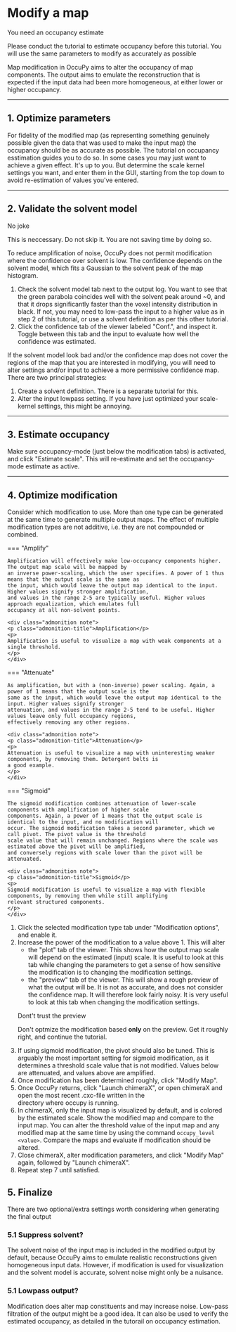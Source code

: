 # Modify a map 

<div class="admonition attention">
<p class="admonition-title">You need an occupancy estimate</p>
<p>
Please conduct the tutorial to estimate occupancy before this tutorial.
You will use the same parameters to modify as accurately as possible
</p>
</div>

Map modification in OccuPy aims to alter the occupancy of map components. The output aims to emulate the 
reconstruction that is expected if the input data had been more homogeneous, at either lower or higher occupancy.  

---

## 1. Optimize parameters

For fidelity of the modified map (as representing something genuinely possible given the data that was used to make 
the input map) the occupancy should be as accurate as possible. The tutorial on occupancy esstimation guides you to 
do so. In some cases you may just want to achieve a given effect. It's up to you. But determine the scale kernel 
settings you want, and enter them in the GUI, starting from the top down to avoid re-estimation of values you've 
entered. 

---

## 2. Validate the solvent model
<div class="admonition danger">
<p class="admonition-title">No joke</p>
<p>
This is neccessary. Do not skip it. You are not saving time by doing so.
</p>
</div>
To reduce amplification of noise, OccuPy does not permit modification where the confidence over solvent is low. The 
confidence depends on the solvent model, which fits a Gaussian to the solvent peak of the map histogram. 

1. Check the solvent model tab next to the output log. You want to see that the green parabola coincides well with 
   the solvent peak around ~0, and that it drops significantly faster than the voxel intensity distribution in black.
   If not, you may need to low-pass the input to a higher value as in step 2 of this tutorial, or use a solvent 
   definition as per this other tutorial. 
2. Click the confidence tab of the viewer labeled "Conf.", and inspect it. Toggle between this tab and the input to 
   evaluate how well the confidence was estimated.

If the solvent model look bad and/or the confidence map does not cover the regions of the map that you are 
interested in modifying, you will need to alter settings and/or input to achieve a more permissive confidence map. 
There are two principal strategies: 

1. Create a solvent definition. There is a separate tutorial for this. 
2. Alter the input lowpass setting. If you have just optimized your scale-kernel settings, this might be annoying.

---

## 3. Estimate occupancy
Make sure occupancy-mode (just below the modification tabs) is activated, and click "Estimate scale". This will 
re-estimate and set the occupancy-mode estimate as active.

---

## 4. Optimize modification
Consider which modification to use. More than one type can be generated at the same time to generate multiple output 
maps. The effect of multiple modification types are not additive, i.e. they are not compounded or combined.

=== "Amplify"

    Amplification will effectively make low-occupancy components higher. The output map scale will be mapped by 
    an inverse power-scaling, which the user specifies. A power of 1 thus means that the output scale is the same as 
    the input, which would leave the output map identical to the input. Higher values signify stronger amplification, 
    and values in the range 2-5 are typically useful. Higher values approach equalization, which emulates full 
    occupancy at all non-solvent points.
   
    <div class="admonition note">
    <p class="admonition-title">Amplification</p>
    <p>
    Amplification is useful to visualize a map with weak components at a single threshold. 
    </p>
    </div>

=== "Attenuate"

    As amplification, but with a (non-inverse) power scaling. Again, a power of 1 means that the output scale is the 
    same as the input, which would leave the output map identical to the input. Higher values signify stronger 
    attenuation, and values in the range 2-5 tend to be useful. Higher values leave only full occupancy regions, 
    effectively removing any other regions.
   
    <div class="admonition note">
    <p class="admonition-title">Attenuation</p>
    <p>
    Attenuation is useful to visualize a map with uninteresting weaker components, by removing them. Detergent belts is 
    a good example.
    </p>
    </div>

=== "Sigmoid"

    The sigmoid modification combines attenuation of lower-scale components with amplification of higher scale 
    components. Again, a power of 1 means that the output scale is identical to the input, and no modification will 
    occur. The sigmoid modification takes a second parameter, which we call pivot. The pivot value is the threshold 
    scale value that will remain unchanged. Regions where the scale was estimated above the pivot will be amplified, 
    and conversely regions with scale lower than the pivot will be attenuated. 
   
    <div class="admonition note">
    <p class="admonition-title">Sigmoid</p>
    <p>
    Sigmoid modification is useful to visualize a map with flexible components, by removing them while still amplifying 
    relevant structured components. 
    </p>
    </div>

1. Click the selected modification type tab under "Modification options", and enable it. 
2. Increase the power of the modification to a value above 1. This will alter 
    - the "plot" tab of the viewer. This shows how the output map scale will depend on the estimated (input) scale. 
      It is useful to look at this tab while changing the parameters to get a sense of how sensitive the modification is 
      to changing the modification settings.  
    - the "preview" tab of the viewer. This will show a rough preview of what the output will be. It is not as 
     accurate, and does not consider the confidence map. It will therefore look fairly noisy. It is very useful to 
      look at this tab when changing the modification settings. 
    <div class="admonition attention">
    <p class="admonition-title">Dont't trust the preview </p>
    <p>
    Don't optmize the modification based <strong>only</strong> on the preview. Get it roughly right, and continue the 
    tutorial.  
    </p>
3. If using sigmoid modification, the pivot should also be tuned. This is arguably the most important setting for 
   sigmoid modification, as it determines a threshold scale value that is not modified. Values below are attenuated, 
   and values above are amplified. 
4. Once modification has been determined roughly, click "Modify Map".
5. Once OccuPy returns, click "Launch chimeraX", or open chimeraX and open the most recent .cxc-file written in the  
   directory where occupy is running. 
6. In chimeraX, only the input map is visualized by default, and is colored by the estimated scale. Show the 
   modified map and compare to the input map. You can alter the threshold value of the input map and any modified 
   map at the same time by using the command ```occupy_level <value>```. Compare the maps and evaluate if 
   modification should be altered. 
7. Close chimeraX, alter modification parameters, and click "Modify Map" again, followed by "Launch chimeraX". 
8. Repeat step 7 until satisfied. 

## 5. Finalize 
There are two optional/extra settings worth considering when generating the final output 
### 5.1 Suppress solvent? 
The solvent noise of the input map is included in the modified output by default, because OccuPy aims to emulate 
realistic reconstructions given homogeneous input data. However, if modification is used for visualization and the 
solvent model is accurate, solvent noise might only be a nuisance. 
### 5.1 Lowpass output? 
Modification does alter map constituents and may increase noise. Low-pass filtration of the output might be a good 
idea. It can also be used to verify the estimated occupancy, as detailed in the tutorail on occupancy estimation.  
    
